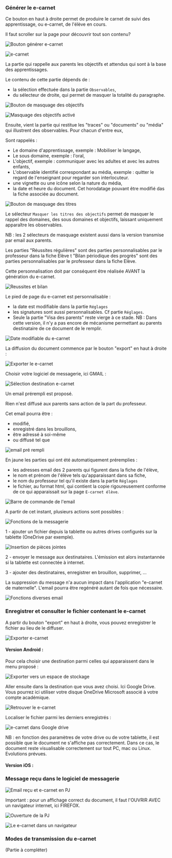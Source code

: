 ### Générer le e-carnet

<!-- ![type:video](https://www.youtube.com/embed/xIJW-rbMuns) -->

Ce bouton en haut à droite permet de produire le carnet de suivi des apprentissage, ou e-carnet, de l'élève en cours.

Il faut scroller sur la page pour découvrir tout son contenu?

![Bouton générer e-carnet](screenshots/2018-01-27-20-04-43.png)

![e-carnet](screenshots/2018-01-28-08-30-42.png)

La partie qui rappelle aux parents les objectifs et attendus qui sont à la base des apprentissages.

Le contenu de cette partie dépends de : 

- la sélection effectuée dans la partie `Observables`,
- du sélecteur de droite, qui permet de masquer la totalité du paragraphe.

![Bouton de masquage des objectifs](screenshots/2018-01-28-08-33-04.png)

![Masquage des objectifs activé](screenshots/2018-01-28-08-36-39.png)

Ensuite, vient la partie qui restitue les "traces" ou "documents" ou "média" qui illustrent des observables.
Pour chacun d'entre eux, 

Sont rappelés : 

- Le domaine d'apprentissage, exemple : Mobiliser le langage,
- Le sous domaine, exemple : l'oral,
- L'objectif, exemple : communiquer avec les adultes et avec les autres enfants,
- L'observable identifié correspondant au média, exemple : quitter le regard de l'enseignant pour regarder son interlocuteur.
- une vignette ou une icône selon la nature du média, 
- la date et heure du document. Cet horodatage pouvant être modifié das la fiche associée au document.

![Bouton de masquage des titres](screenshots/2018-01-28-08-42-01.png)

Le sélecteur `Masquer les titres des objectifs` permet de masquer le rappel des domaines, des sous domaines et objectifs, laissant uniquement apparaître les observables. 

NB : les 2 sélecteurs de masquage existent aussi dans la version transmise par email aux parents.

Les parties "Réussites régulières" sont des parties personnalisables par le professeur dans la fiche Elève  t "Bilan périodique des progrès" sont des parties personnalisables par le professeur dans la fiche Elève.

Cette personnalisation doit par conséquent être réalisée AVANT la génération du e-carnet.

![Reussites et bilan](screenshots/2018-01-28-08-49-24.png)

Le pied de page du e-carnet est personnalisable : 

- la date est modifiable dans la partie `Réglages`
- les signatures sont aussi personnalisables. Cf partie `Réglages`.
- Seule la partie "Visa des parents" reste vierge à ce stade. NB : Dans cette version, il n'y a pas encore de mécanisme permettant au parents destinataire de ce document de le remplir.

![Date modifiable du e-carnet](screenshots/2018-01-28-08-55-06.png)

La diffusion du document commence par le bouton "export" en haut à droite : 

![Exporter le e-carnet](screenshots/2018-01-28-08-59-37.png)

Choisir votre logiciel de messagerie, ici GMAIL : 

![Sélection destination e-carnet](screenshots/2018-01-28-09-00-41.png)

Un email prérempli est proposé.

Rien n'est diffusé aux parents sans action de la part du professeur.

Cet email pourra être : 
- modifié, 
- enregistré dans les brouillons, 
- être adressé à soi-même
- ou diffusé tel que

![email pré rempli](screenshots/2018-01-28-09-03-39.png)

En jaune les parties qui ont été automatiquement préremplies : 

- les adresses email des 2 parents qui figurent dans la fiche de l'élève,
- le nom et prénom de l'élève tels qu'apparaissant dans sa fiche,
- le nom du professeur tel qu'il existe dans la partie `Réglages`
- le fichier, au format html, qui contient la copie rigoureusement conforme de ce qui apparaissait sur la page `E-carnet élève`.

![Barre de commande de l'email](screenshots/2018-01-28-09-07-17.png)

A partir de cet instant,  plusieurs actions sont possibles : 

![Fonctions de la messagerie](screenshots/2018-01-28-09-14-57.png)

1 - ajouter un fichier depuis la tablette ou autres drives configurés sur la tablette (OneDrive par exemple).

![Insertion de pièces jointes](screenshots/2018-01-28-09-18-49.png)

2 - envoyer le message aux destinataires. L'émission est alors instantannée si la
 tablette est connectée à internet.

3 - ajouter des destinataires, enregistrer en brouillon, supprimer, ...

La suppression du message n'a aucun impact dans l'application "e-carnet de maternelle". L'email pourra être regénéré autant de fois que nécessaire.

![Fonctions diverses email](screenshots/2018-01-28-09-18-15.png)



### Enregistrer et consulter le fichier contenant le e-carnet

A partir du bouton "export" en haut à droite, vous pouvez enregistrer le fichier au lieu de le diffuser.

![Exporter e-carnet](screenshots/2018-01-28-09-24-52.png)

#### Version Android : 

Pour cela choisir une destination parmi celles qui apparaissent dans le menu proposé : 


![Exporter vers un espace de stockage](screenshots/2018-01-28-09-23-34.png)

Aller ensuite dans la destination que vous avez choisi. Ici Google Drive. Vous pourrez ici utiliser votre disque OneDrive Microsoft associé à votre compte académique.

![Retrouver le e-carnet](screenshots/2018-01-28-09-27-42.png)

Localiser le fichier parmi  les derniers enregistrés :

![e-carnet dans Google drive](screenshots/2018-01-28-09-29-35.png)

NB :  en fonction des paramètres de votre drive ou de votre tablette, il est possible que le document ne s'affiche pas correctement. Dans ce cas, le document reste visualisable correctement sur tout PC, mac ou Linux. Evolutions prévues.

#### Version iOS : 



### Message reçu dans le logiciel de messagerie

![Email reçu et e-carnet en PJ](screenshots/2018-01-28-09-52-52.png)

Important : pour un affichage correct du document, il faut l'OUVRIR AVEC un navigateur internet, ici FIREFOX.

![Ouverture de la PJ](screenshots/2018-01-28-09-56-01.png)

![Le e-carnet dans un navigateur](screenshots/2018-01-28-09-57-45.png)

<a id="modes-de-transmission-du-e-carnet"></a>

### Modes de transmission du e-carnet

(Partie à compléter)



